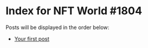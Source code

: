 # Index for NFT World #1804
Posts will be displayed in the order below:

- [Your first post](./001-first.md)

